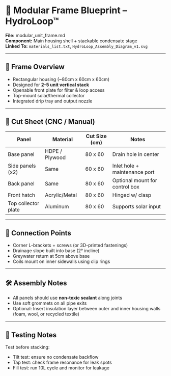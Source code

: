 # 🔩 Modular Frame Blueprint – HydroLoop™  
**File:** modular_unit_frame.md  
**Component:** Main housing shell + stackable condensate stage  
**Linked To:** `materials_list.txt`, `HydroLoop_Assembly_Diagram_v1.svg`

---

## 🧱 Frame Overview

- Rectangular housing (~80cm x 60cm x 60cm)  
- Designed for **2–5 unit vertical stack**  
- Openable front plate for filter & loop access  
- Top-mount solar/thermal collector  
- Integrated drip tray and output nozzle

---

## 📐 Cut Sheet (CNC / Manual)

| Panel              | Material      | Cut Size (cm) | Notes                         |
|--------------------|---------------|----------------|-------------------------------|
| Base panel         | HDPE / Plywood| 80 x 60        | Drain hole in center          |
| Side panels (x2)   | Same          | 60 x 60        | Inlet hole + maintenance port |
| Back panel         | Same          | 80 x 60        | Optional mount for control box|
| Front hatch        | Acrylic/Metal | 80 x 60        | Hinged w/ clasp               |
| Top collector plate| Aluminum      | 80 x 60        | Supports solar input          |

---

## 🔩 Connection Points

- Corner L-brackets + screws (or 3D-printed fastenings)  
- Drainage slope built into base (2° incline)  
- Greywater return at 5cm above base  
- Coils mount on inner sidewalls using clip rings

---

## 🛠 Assembly Notes

- All panels should use **non-toxic sealant** along joints  
- Use soft grommets on all pipe exits  
- Optional: Insert insulation layer between outer and inner housing walls (foam, wool, or recycled textile)

---

## 🧪 Testing Notes

Test before stacking:
- Tilt test: ensure no condensate backflow  
- Tap test: check frame resonance for leak spots  
- Fill test: run 10L cycle and monitor for leakage
